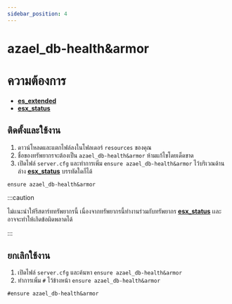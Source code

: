 ```yaml
---
sidebar_position: 4
---
```


# azael_db-health&armor

# ความต้องการ
- **[es_extended](https://github.com/esx-framework/esx-legacy/tree/main/%5Besx%5D/es_extended)**
- **[esx_status](https://github.com/esx-framework/esx-legacy/tree/main/%5Besx_addons%5D/esx_status)**

## ติดตั้งและใช้งาน

1. ดาวน์โหลดและแตกไฟล์ลงในโฟลเดอร์ `resources` ของคุณ
2. ชื่อของทรัพยากรจะต้องเป็น `azael_db-health&armor` ห้ามแก้ไขโดยเด็ดขาด
3. เปิดไฟล์ `server.cfg` และทำการเพิ่ม `ensure azael_db-health&armor` ไว้บริเวณด้านล่าง **[esx_status](https://github.com/esx-framework/esx-legacy/tree/main/%5Besx_addons%5D/esx_status)** บรรทัดใดก็ได้

```diff  title="server.cfg"
ensure azael_db-health&armor
```

:::caution

ไม่เเนะนำให้รีสตาร์ททรัพยากรนี้ เนื่องจากทรัพยากรนี้ทำงานร่วมกับทรัพยากร **[esx_status](https://github.com/esx-framework/esx-legacy/tree/main/%5Besx_addons%5D/esx_status)** เเละอาจจะทำให้เกิดข้อผิดพลาดได้

:::

## ยกเลิกใช้งาน

1. เปิดไฟล์ `server.cfg` และค้นหา `ensure azael_db-health&armor`
2. ทำการเพิ่ม `#` ไว้ข้างหน้า `ensure azael_db-health&armor`

```diff  title="server.cfg"
#ensure azael_db-health&armor
```
